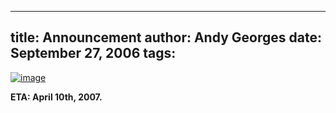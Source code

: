 -----
title:  Announcement
author: Andy Georges
date: September 27, 2006
tags: 
-----







[![image](EECD1B55-0D25-414B-A2CC-0A1FC8A92955-1.jpg)](http://www.flickr.com/photos/itkovian/253213189/)


**ETA: April 10th, 2007.**




